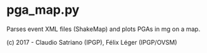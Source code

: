 # pga_map.py
Parses event XML files (ShakeMap) and plots PGAs in mg on a map.

(c) 2017 - Claudio Satriano (IPGP), Félix Léger (IPGP/OVSM)
